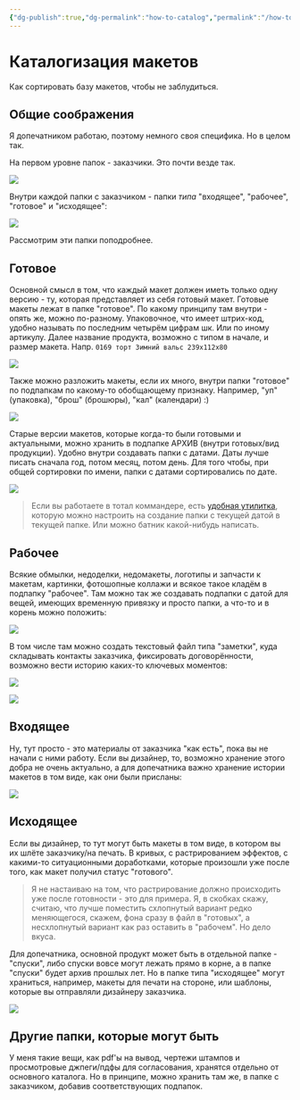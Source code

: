 ```yaml
---
{"dg-publish":true,"dg-permalink":"how-to-catalog","permalink":"/how-to-catalog/","created":"2023-10-09T12:57:03.967+07:00","updated":"2023-10-19T02:14:52.268+07:00"}
---
```


# Каталогизация макетов

Как сортировать базу макетов, чтобы не заблудиться.
## Общие соображения

Я допечатником работаю, поэтому немного своя специфика. Но в целом так.

На первом уровне папок - заказчики. Это почти везде так.

![](/img/user/assets/how-to-catalog-1.png)

Внутри каждой папки с заказчиком - папки *типа* "входящее", "рабочее", "готовое" и "исходящее":

![](/img/user/assets/how-to-catalog-2.png)

Рассмотрим эти папки поподробнее.

## Готовое

Основной смысл в том, что каждый макет должен иметь только одну версию - ту, которая представляет из себя готовый макет. Готовые макеты лежат в папке "готовое". По какому принципу там внутри - опять же, можно по-разному. Упаковочное, что имеет штрих-код, удобно называть по последним четырём цифрам шк. Или по иному артикулу. Далее название продукта, возможно с типом в начале, и размер макета. Напр. `0169 торт Зимний вальс 239x112x80`

![](/img/user/assets/how-to-catalog-3.png)

Также можно разложить макеты, если их много, внутри папки "готовое" по подпапкам по какому-то обобщающему признаку. Например, "уп" (упаковка), "брош" (брошюры), "кал" (календари) :)

![](/img/user/assets/how-to-catalog-3-1.png)

Старые версии макетов, которые когда-то были готовыми и актуальными, можно хранить в подпапке АРХИВ (внутри готовых/вид продукции). Удобно внутри создавать папки с датами. Даты лучше писать сначала год, потом месяц, потом день. Для того чтобы, при общей сортировки по имени, папки с датами сортировались по дате.

![](/img/user/assets/how-to-catalog-4.png)

> Если вы работаете в тотал коммандере, есть [удобная утилитка](http://wincmd.ru/plugring/tc_extdir.html), которую можно настроить на создание папки с текущей датой в текущей папке. Или можно батник какой-нибудь написать.

## Рабочее

Всякие обмылки, недоделки, недомакеты, логотипы и запчасти к макетам, картинки, фотошопные коллажи и всякое такое кладём в подпапку "рабочее". Там можно так же создавать подпапки с датой для вещей, имеющих временную привязку и просто папки, а что-то и в корень можно положить:

![](/img/user/assets/how-to-catalog-5.png)

В том числе там можно создать текстовый файл типа "заметки", куда складывать контакты заказчика, фиксировать договорённости, возможно вести историю каких-то ключевых моментов:

![](/img/user/assets/how-to-catalog-note1.png)

![](/img/user/assets/how-to-catalog-note2.png)

## Входящее

Ну, тут просто - это материалы от заказчика "как есть", пока вы не начали с ними работу. Если вы дизайнер, то, возможно хранение этого добра не очень актуально, а для допечатника важно хранение истории макетов в том виде, как они были присланы:

![](/img/user/assets/how-to-catalog-6.png)

## Исходящее

Если вы дизайнер, то тут могут быть макеты в том виде, в котором вы их шлёте заказчику/на печать. В кривых, с растрированием эффектов, с какими-то ситуационными доработками, которые произошли уже после того, как макет получил статус "готового".

> Я не настаиваю на том, что растрирование должно происходить уже после готовности - это для примера. Я, в скобках скажу, считаю, что лучше поместить схлопнутый вариант редко меняющегося, скажем, фона сразу в файл в "готовых", а несхлопнутый вариант как раз оставить в "рабочем". Но дело вкуса.

Для допечатника, основной продукт может быть в отдельной папке - "спуски", либо спуски вовсе могут лежать прямо в корне, а в папке "спуски" будет архив прошлых лет. Но в папке типа "исходящее" могут храниться, например, макеты для печати на стороне, или шаблоны, которые вы отправляли дизайнеру заказчика.

![](/img/user/assets/how-to-catalog-7.png)

## Другие папки, которые могут быть

У меня такие вещи, как pdf'ы на вывод, чертежи штампов и просмотровые джпеги/пдфы для согласования, хранятся отдельно от основного каталога. Но в принципе, можно хранить там же, в папке с заказчиком, добавив соответствующих подпапок.